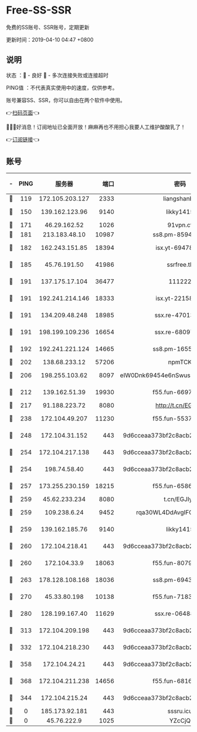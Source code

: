 # Free-SS-SSR

免费的SS账号、SSR账号，定期更新

更新时间：2019-04-10 04:47 +0800

## 说明

状态     ：🙂 - 良好 🙁 - 多次连接失败或连接超时

PING值   ：不代表真实使用中的速度，仅供参考。

账号兼容SS、SSR，你可以自由在两个软件中使用。

👉[扫码页面](https://liesauer.github.io/Free-SS-SSR/)👈

🎉🎉🎉好消息！订阅地址已全面开放！麻麻再也不用担心我要人工维护酸酸乳了！

👉[订阅链接](https://www.liesauer.net/yogurt/subscribe?ACCESS_TOKEN=DAYxR3mMaZAsaqUb)👈

## 账号

|-|PING|服务器|端口|密码|加密方式|区域|
|:----:|:----:|:-----:|-----:|:----:|:----:|:----:|
|🙂|119|172.105.203.127|2333|liangshanbo|chacha20|JP|
|🙂|150|139.162.123.96|9140|likky1415|aes-256-cfb|JP|
|🙂|171|46.29.162.52|1026|91vpn.cf|rc4-md5|RU|
|🙂|181|213.183.48.10|10987|ss8.pm-85945558|rc4-md5|RU|
|🙂|182|162.243.151.85|18394|isx.yt-69478283|aes-256-cfb|US|
|🙂|185|45.76.191.50|41986|ssrfree.tk|aes-256-cfb|SG|
|🙂|191|137.175.17.104|36477|111222|aes-256-cfb|US|
|🙂|191|192.241.214.146|18333|isx.yt-22158602|aes-256-cfb|US|
|🙂|191|134.209.48.248|18985|ssx.re-47013228|aes-256-cfb|US|
|🙂|191|198.199.109.236|16654|ssx.re-68097353|aes-256-cfb|US|
|🙂|192|192.241.221.124|14665|ss8.pm-16551293|aes-256-cfb|US|
|🙂|202|138.68.233.12|57206|npmTCK|rc4-md5|US|
|🙂|206|198.255.103.62|8097|eIW0Dnk69454e6nSwuspv9DmS201tQ0D|aes-256-cfb|US|
|🙂|212|139.162.51.39|19930|f55.fun-66971513|aes-256-cfb|SG|
|🙂|217|91.188.223.72|8080|http://t.cn/EGJIyrl|rc4-md5|RU|
|🙂|238|172.104.49.207|11230|f55.fun-55376694|aes-256-cfb|SG|
|🙂|248|172.104.31.152|443|9d6cceaa373bf2c8acb22e60b6a58be6|aes-256-cfb|US|
|🙂|254|172.104.217.138|443|9d6cceaa373bf2c8acb22e60b6a58be6|aes-256-cfb|US|
|🙂|254|198.74.58.40|443|9d6cceaa373bf2c8acb22e60b6a58be6|aes-256-cfb|US|
|🙂|257|173.255.230.159|18215|f55.fun-65861599|aes-256-cfb|US|
|🙂|259|45.62.233.234|8080|t.cn/EGJIyrl|rc4-md5|CA|
|🙂|259|109.238.6.24|9452|rqa30WL4DdAvgIFG6Fs3znzTa|aes-256-cfb|FR|
|🙂|259|139.162.185.76|9140|likky1415|aes-256-cfb|DE|
|🙂|260|172.104.218.41|443|9d6cceaa373bf2c8acb22e60b6a58be6|aes-256-cfb|US|
|🙂|260|172.104.33.9|18063|f55.fun-80790532|aes-256-cfb|SG|
|🙂|263|178.128.108.168|18036|ss8.pm-69431986|aes-256-cfb|SG|
|🙂|270|45.33.80.198|10138|f55.fun-71830564|aes-256-cfb|US|
|🙂|280|128.199.167.40|11629|ssx.re-06488107|aes-256-cfb|SG|
|🙂|313|172.104.209.198|443|9d6cceaa373bf2c8acb22e60b6a58be6|aes-256-cfb|US|
|🙂|332|172.104.218.230|443|9d6cceaa373bf2c8acb22e60b6a58be6|aes-256-cfb|US|
|🙂|358|172.104.24.21|443|9d6cceaa373bf2c8acb22e60b6a58be6|aes-256-cfb|US|
|🙂|368|172.104.211.238|14656|f55.fun-68164944|aes-256-cfb|US|
|🙂|344|172.104.215.24|443|9d6cceaa373bf2c8acb22e60b6a58be6|aes-256-cfb|US|
|🙁|0|185.173.92.181|443|sssru.icu|rc4-md5|RU|
|🙁|0|45.76.222.9|1025|YZcCjQ|rc4-md5|JP|
